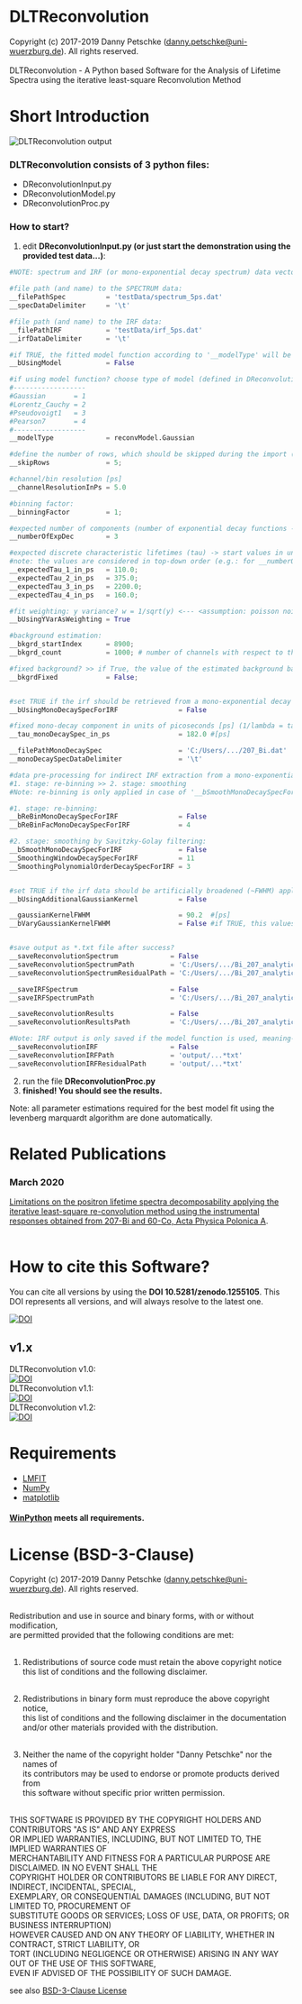 # DLTReconvolution
Copyright (c) 2017-2019 Danny Petschke (danny.petschke@uni-wuerzburg.de). All rights reserved.<br><br>
DLTReconvolution - A Python based Software for the Analysis of Lifetime Spectra using the iterative least-square Reconvolution Method

# Short Introduction

![DLTReconvolution output](/testData/demo.png)

### DLTReconvolution consists of 3 python files:

- DReconvolutionInput.py
- DReconvolutionModel.py
- DReconvolutionProc.py

### How to start?

1. edit <b>DReconvolutionInput.py (or just start the demonstration using the provided test data...)</b>:

```python
#NOTE: spectrum and IRF (or mono-exponential decay spectrum) data vectors require equal length!

#file path (and name) to the SPECTRUM data:
__filePathSpec          = 'testData/spectrum_5ps.dat'
__specDataDelimiter     = '\t'

#file path (and name) to the IRF data:
__filePathIRF           = 'testData/irf_5ps.dat'
__irfDataDelimiter      = '\t'

#if TRUE, the fitted model function according to '__modelType' will be used as IRF data
__bUsingModel           = False

#if using model function? choose type of model (defined in DReconvolutionModel.py):
#------------------
#Gaussian       = 1
#Lorentz_Cauchy = 2
#Pseudovoigt1   = 3
#Pearson7       = 4
#------------------
__modelType             = reconvModel.Gaussian

#define the number of rows, which should be skipped during the import (e.g. for ignoring the header entries):
__skipRows              = 5;

#channel/bin resolution [ps]
__channelResolutionInPs = 5.0

#binning factor:
__binningFactor         = 1;

#expected number of components (number of exponential decay functions - LIMITED to MAX: 4):
__numberOfExpDec        = 3

#expected discrete characteristic lifetimes (tau) -> start values in units of picoseconds [ps]
#note: the values are considered in top-down order (e.g.: for __numberOfExpDec = 2 --> __expectedTau_1_in_ps AND __expectedTau_2_in_ps are considered)
__expectedTau_1_in_ps   = 110.0;
__expectedTau_2_in_ps   = 375.0;
__expectedTau_3_in_ps   = 2200.0;
__expectedTau_4_in_ps   = 160.0;

#fit weighting: y variance? w = 1/sqrt(y) <--- <assumption: poisson noise> otherwise the weighting is equally distributed: w = 1.0
__bUsingYVarAsWeighting = True

#background estimation:
__bkgrd_startIndex      = 8900;
__bkgrd_count           = 1000; # number of channels with respect to the 'startIndex'

#fixed background? >> if True, the value of the estimated background based on the calculated mean [__bkgrd_startIndex:__bkgrd_startIndex + __bkgrd_count] will be used
__bkgrdFixed            = False;


#set TRUE if the irf should be retrieved from a mono-exponential decay spectrum such as well annealed metals (Al, Fe, ..) or the 207-Bi isotope using the 'graphical deconvolution' technique presented by Koechlin & Raviart (1964) (in this case, the IRF data will be ignored):
__bUsingMonoDecaySpecForIRF               = False

#fixed mono-decay component in units of picoseconds [ps] (1/lambda = tau):
__tau_monoDecaySpec_in_ps                 = 182.0 #[ps]

__filePathMonoDecaySpec                   = 'C:/Users/.../207_Bi.dat'
__monoDecaySpecDataDelimiter              = '\t'

#data pre-processing for indirect IRF extraction from a mono-exponential decay spectrum using the 'graphical deconvolution' technique presented by Koechlin & Raviart (1964):
#1. stage: re-binning >> 2. stage: smoothing
#Note: re-binning is only applied in case of '__bSmoothMonoDecaySpecForIRF = True'

#1. stage: re-binning:
__bReBinMonoDecaySpecForIRF               = False
__bReBinFacMonoDecaySpecForIRF            = 4

#2. stage: smoothing by Savitzky-Golay filtering:
__bSmoothMonoDecaySpecForIRF              = False
__SmoothingWindowDecaySpecForIRF          = 11
__SmoothingPolynomialOrderDecaySpecForIRF = 3


#set TRUE if the irf data should be artificially broadened (~FWHM) applying an additional convolution using a Gaussian kernel (e.g. for compensation of energy differences)
__bUsingAdditionalGaussianKernel          = False

__gaussianKernelFWHM                      = 90.2  #[ps]
__bVaryGaussianKernelFWHM                 = False #if TRUE, this values will be used a an additional fitting parameter


#save output as *.txt file after success?
__saveReconvolutionSpectrum             = False
__saveReconvolutionSpectrumPath         = 'C:/Users/.../Bi_207_analytical_additionalConvKernel_fitdata.txt'
__saveReconvolutionSpectrumResidualPath = 'C:/Users/.../Bi_207_analytical_additionalConvKernel_residuals.txt'

__saveIRFSpectrum                       = False
__saveIRFSpectrumPath                   = 'C:/Users/.../Bi_207_analytical_additionalConvKernel_irfdata.txt'

__saveReconvolutionResults              = False
__saveReconvolutionResultsPath          = 'C:/Users/.../Bi_207_analytical_additionalConvKernel_results.txt'

#Note: IRF output is only saved if the model function is used, meaning--> (__bUsingModel = True)
__saveReconvolutionIRF                  = False
__saveReconvolutionIRFPath              = 'output/...*txt'
__saveReconvolutionIRFResidualPath      = 'output/...*txt'
```
2. run the file <b>DReconvolutionProc.py</b>
3. <b>finished! You should see the results.</b>

Note: all parameter estimations required for the best model fit using the levenberg marquardt algorithm are done automatically. 

# Related Publications

### March 2020
[Limitations on the positron lifetime spectra decomposability applying the iterative least-square re-convolution method using the instrumental responses obtained from 207-Bi and 60-Co, Acta Physica Polonica A](http://doi.org/10.12693/APhysPolA.137.171).<br><br>  

# How to cite this Software?

You can cite all versions by using the <b>DOI 10.5281/zenodo.1255105</b>. This DOI represents all versions, and will always resolve to the latest one.<br>

[![DOI](https://zenodo.org/badge/DOI/10.5281/zenodo.1255105.svg)](https://doi.org/10.5281/zenodo.1255105)

## v1.x
DLTReconvolution v1.0:<br>[![DOI](https://zenodo.org/badge/DOI/10.5281/zenodo.1255106.svg)](https://doi.org/10.5281/zenodo.1255106)<br>
DLTReconvolution v1.1:<br>[![DOI](https://zenodo.org/badge/DOI/10.5281/zenodo.1414107.svg)](https://doi.org/10.5281/zenodo.1414107)<br>
DLTReconvolution v1.2:<br>[![DOI](https://zenodo.org/badge/DOI/10.5281/zenodo.3464523.svg)](https://doi.org/10.5281/zenodo.3464523)<br>

# Requirements
- [LMFIT](https://lmfit.github.io/lmfit-py/model.html) 
- [NumPy](http://www.numpy.org/) 
- [matplotlib](https://matplotlib.org/)<br>

#### [WinPython](https://sourceforge.net/projects/winpython/) meets all requirements. 

# License (BSD-3-Clause)

Copyright (c) 2017-2019 Danny Petschke (danny.petschke@uni-wuerzburg.de). All rights reserved.<br><br>

Redistribution and use in source and binary forms, with or without modification,<br> 
are permitted provided that the following conditions are met:<br><br>

 1. Redistributions of source code must retain the above copyright notice<br>
    this list of conditions and the following disclaimer.<br><br>

 2. Redistributions in binary form must reproduce the above copyright notice,<br> 
    this list of conditions and the following disclaimer in the documentation<br> 
    and/or other materials provided with the distribution.<br><br>

 3. Neither the name of the copyright holder "Danny Petschke" nor the names of<br> 
    its contributors may be used to endorse or promote products derived from <br>
    this software without specific prior written permission.<br><br>


 THIS SOFTWARE IS PROVIDED BY THE COPYRIGHT HOLDERS AND CONTRIBUTORS "AS IS" AND ANY EXPRESS<br> 
 OR IMPLIED WARRANTIES, INCLUDING, BUT NOT LIMITED TO, THE IMPLIED WARRANTIES OF<br> 
 MERCHANTABILITY AND FITNESS FOR A PARTICULAR PURPOSE ARE DISCLAIMED. IN NO EVENT SHALL THE<br> 
 COPYRIGHT HOLDER OR CONTRIBUTORS BE LIABLE FOR ANY DIRECT, INDIRECT, INCIDENTAL, SPECIAL,<br> 
 EXEMPLARY, OR CONSEQUENTIAL DAMAGES (INCLUDING, BUT NOT LIMITED TO, PROCUREMENT OF<br> 
 SUBSTITUTE GOODS OR SERVICES; LOSS OF USE, DATA, OR PROFITS; OR BUSINESS INTERRUPTION)<br> 
 HOWEVER CAUSED AND ON ANY THEORY OF LIABILITY, WHETHER IN CONTRACT, STRICT LIABILITY, OR<br> 
 TORT (INCLUDING NEGLIGENCE OR OTHERWISE) ARISING IN ANY WAY OUT OF THE USE OF THIS SOFTWARE,<br> 
 EVEN IF ADVISED OF THE POSSIBILITY OF SUCH DAMAGE.<br>
 
 see also [BSD-3-Clause License](https://opensource.org/licenses/BSD-3-Clause)
